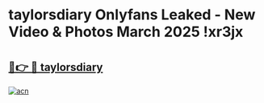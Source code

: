 # taylorsdiary Onlyfans Leaked - New Video & Photos March 2025 !xr3jx

# <h2><a href="https://x7k6b6.iuczelnia.edu.pl?title=taylorsdiary&ref=xr3jx">🔗👉 🔴 taylorsdiary</a></h2>

[![acn](https://github.com/user-attachments/assets/0f9c940e-d8b0-45ae-aac7-cd30a18b3e1c)](https://x7k6b6.iuczelnia.edu.pl?title=taylorsdiary&ref=xr3jx)

